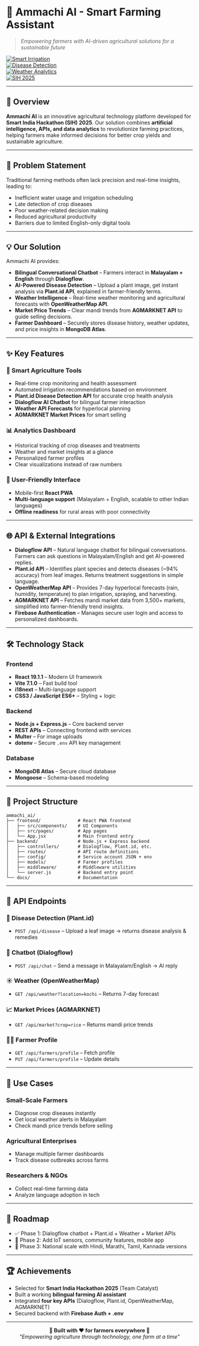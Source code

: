 # 🌾 Ammachi AI - Smart Farming Assistant

> *Empowering farmers with AI-driven agricultural solutions for a sustainable future*

[![Smart Irrigation](https://img.shields.io/badge/Smart-Irrigation-green?style=for-the-badge)](https://github.com/Siddhantshukla1657/ammachi_ai)  
[![Disease Detection](https://img.shields.io/badge/Disease-Detection-orange?style=for-the-badge)](https://github.com/Siddhantshukla1657/ammachi_ai)  
[![Weather Analytics](https://img.shields.io/badge/Weather-Analytics-blue?style=for-the-badge)](https://github.com/Siddhantshukla1657/ammachi_ai)  
[![SIH 2025](https://img.shields.io/badge/SIH-2025-red?style=for-the-badge)](https://github.com/Siddhantshukla1657/ammachi_ai)  

---

## 🚀 Overview
**Ammachi AI** is an innovative agricultural technology platform developed for **Smart India Hackathon (SIH) 2025**. Our solution combines **artificial intelligence, APIs, and data analytics** to revolutionize farming practices, helping farmers make informed decisions for better crop yields and sustainable agriculture.  

---

## 🎯 Problem Statement
Traditional farming methods often lack precision and real-time insights, leading to:  
- Inefficient water usage and irrigation scheduling  
- Late detection of crop diseases  
- Poor weather-related decision making  
- Reduced agricultural productivity  
- Barriers due to limited English-only digital tools  

---

## 💡 Our Solution
Ammachi AI provides:  
- **Bilingual Conversational Chatbot** – Farmers interact in **Malayalam + English** through **Dialogflow**.  
- **AI-Powered Disease Detection** – Upload a plant image, get instant analysis via **Plant.id API**, explained in farmer-friendly terms.  
- **Weather Intelligence** – Real-time weather monitoring and agricultural forecasts with **OpenWeatherMap API**.  
- **Market Price Trends** – Clear mandi trends from **AGMARKNET API** to guide selling decisions.  
- **Farmer Dashboard** – Securely stores disease history, weather updates, and price insights in **MongoDB Atlas**.  

---

## ✨ Key Features

### 🌱 Smart Agriculture Tools
- Real-time crop monitoring and health assessment  
- Automated irrigation recommendations based on environment  
- **Plant.id Disease Detection API** for accurate crop health analysis  
- **Dialogflow AI Chatbot** for bilingual farmer interaction  
- **Weather API Forecasts** for hyperlocal planning  
- **AGMARKNET Market Prices** for smart selling  

### 📊 Analytics Dashboard
- Historical tracking of crop diseases and treatments  
- Weather and market insights at a glance  
- Personalized farmer profiles  
- Clear visualizations instead of raw numbers  

### 🔧 User-Friendly Interface
- Mobile-first **React PWA**  
- **Multi-language support** (Malayalam + English, scalable to other Indian languages)  
- **Offline readiness** for rural areas with poor connectivity  

---

## 🌐 API & External Integrations

- **Dialogflow API** – Natural language chatbot for bilingual conversations. Farmers can ask questions in Malayalam/English and get AI-powered replies.  
- **Plant.id API** – Identifies plant species and detects diseases (~94% accuracy) from leaf images. Returns treatment suggestions in simple language.  
- **OpenWeatherMap API** – Provides 7-day hyperlocal forecasts (rain, humidity, temperature) to plan irrigation, spraying, and harvesting.  
- **AGMARKNET API** – Fetches mandi market data from 3,500+ markets, simplified into farmer-friendly trend insights.  
- **Firebase Authentication** – Manages secure user login and access to personalized dashboards.  

---

## 🛠️ Technology Stack

### Frontend
- **React 19.1.1** – Modern UI framework  
- **Vite 7.1.0** – Fast build tool  
- **i18next** – Multi-language support  
- **CSS3 / JavaScript ES6+** – Styling + logic  

### Backend
- **Node.js + Express.js** – Core backend server  
- **REST APIs** – Connecting frontend with services  
- **Multer** – For image uploads  
- **dotenv** – Secure `.env` API key management  

### Database
- **MongoDB Atlas** – Secure cloud database  
- **Mongoose** – Schema-based modeling  

---

## 📁 Project Structure

```
ammachi_ai/
├── frontend/              # React PWA frontend
│   ├── src/components/    # UI Components
│   ├── src/pages/         # App pages
│   └── App.jsx            # Main frontend entry
├── backend/               # Node.js + Express backend
│   ├── controllers/       # Dialogflow, Plant.id, etc.
│   ├── routes/            # API route definitions
│   ├── config/            # Service account JSON + env
│   ├── models/            # Farmer profiles
│   ├── middleware/        # Middleware utilities
│   └── server.js          # Backend entry point
└── docs/                  # Documentation
```

---

## 📖 API Endpoints

### 🌿 Disease Detection (Plant.id)
- `POST /api/disease` – Upload a leaf image → returns disease analysis & remedies  

### 💬 Chatbot (Dialogflow)
- `POST /api/chat` – Send a message in Malayalam/English → AI reply  

### ☀️ Weather (OpenWeatherMap)
- `GET /api/weather?location=kochi` – Returns 7-day forecast  

### 📈 Market Prices (AGMARKNET)
- `GET /api/market?crop=rice` – Returns mandi price trends  

### 👩‍🌾 Farmer Profile
- `GET /api/farmers/profile` – Fetch profile  
- `PUT /api/farmers/profile` – Update details  

---

## 🌟 Use Cases

### Small-Scale Farmers
- Diagnose crop diseases instantly  
- Get local weather alerts in Malayalam  
- Check mandi price trends before selling  

### Agricultural Enterprises
- Manage multiple farmer dashboards  
- Track disease outbreaks across farms  

### Researchers & NGOs
- Collect real-time farming data  
- Analyze language adoption in tech  

---

## 🔮 Roadmap

- ✅ Phase 1: Dialogflow chatbot + Plant.id + Weather + Market APIs  
- 🔄 Phase 2: Add IoT sensors, community features, mobile app  
- 🔮 Phase 3: National scale with Hindi, Marathi, Tamil, Kannada versions  

---

## 🏆 Achievements
- Selected for **Smart India Hackathon 2025** (Team Catalyst)  
- Built a working **bilingual farming AI assistant**  
- Integrated **four key APIs** (Dialogflow, Plant.id, OpenWeatherMap, AGMARKNET)  
- Secured backend with **Firebase Auth + .env**  

---

<div align="center">

**🌾 Built with ❤️ for farmers everywhere 🌾**  
*"Empowering agriculture through technology, one farm at a time"*  

</div>
